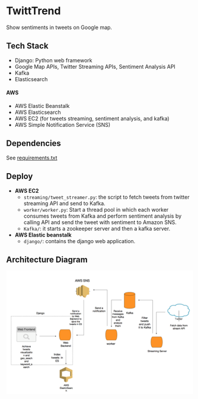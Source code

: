 # TwittTrend
Show sentiments in tweets on Google map.

## Tech Stack
* Django: Python web framework
* Google Map APIs, Twitter Streaming APIs, Sentiment Analysis API
* Kafka
* Elasticsearch

#### AWS
* AWS Elastic Beanstalk
* AWS Elasticsearch
* AWS EC2 (for tweets streaming, sentiment analysis, and kafka)
* AWS Simple Notification Service (SNS)

## Dependencies
See [requirements.txt](requirements.txt)

## Deploy
* **AWS EC2**
	* `streaming/tweet_streamer.py`: the script to fetch tweets from twitter streaming API and send to Kafka.
	* `worker/worker.py`: Start a thread pool in which each worker consumes tweets from Kafka and perform sentiment analysis by calling API and send the tweet with sentiment to Amazon SNS.
	* `Kafka/`: it starts a zookeeper server and then a kafka server.
* **AWS Elastic beanstalk**
	* `django/`: contains the django web application.

## Architecture Diagram
![](Diagram.png)